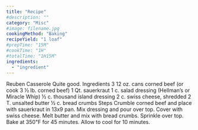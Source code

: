 ```yaml
---
title: "Recipe"
#description: ""
category: "Misc"
#image: filename.jpg
cookingMethod: "Baking"
recipeYield: "1 loaf"
#prepTime: "15M"
#cookTime: "1H"
#totalTime: "1H15M"
ingredients:
  - "ingredient"
---
```


Reuben Casserole
Quite good.
Ingredients
3 12 oz. cans corned beef (or cook 3 ½ lb. corned beef)
1 Qt. sauerkraut
1 c. salad dressing (Hellman’s or Miracle Whip)
½ c. thousand island dressing
2 c. swiss cheese, shredded
2 T. unsalted butter
½ c. bread crumbs
Steps
Crumble corned beef and place with sauerkraut in 13x9 pan.
Mix dressing and pour over top. Cover with swiss cheese.
Melt butter and mix with bread crumbs. Sprinkle over top.
Bake at 350℉ for 45 minutes. Allow to cool for 10 minutes.
